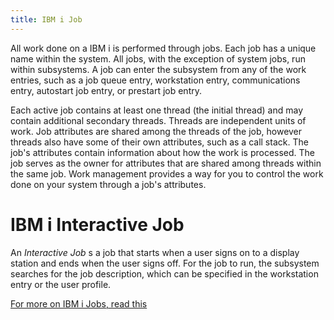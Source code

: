 ```yaml
---
title: IBM i Job
---
```


All work done on a IBM i is performed through jobs. Each job has a unique name within the system. All jobs, with the exception of system jobs, run within subsystems. A job can enter the subsystem from any of the work entries, such as a job queue entry, workstation entry, communications entry, autostart job entry, or prestart job entry.

Each active job contains at least one thread (the initial thread) and may contain additional secondary threads. Threads are independent units of work. Job attributes are shared among the threads of the job, however threads also have some of their own attributes, such as a call stack. The job's attributes contain information about how the work is processed. The job serves as the owner for attributes that are shared among threads within the same job. Work management provides a way for you to control the work done on your system through a job's attributes.

# IBM i Interactive Job

An *Interactive Job* s a job that starts when a user signs on to a display station and ends when the user signs off. For the job to run, the subsystem searches for the job description, which can be specified in the workstation entry or the user profile.

[For more on IBM i Jobs, read this](https://www.ibm.com/support/knowledgecenter/en/ssw_ibm_i_72/rzaks/rzaksjobtypeoverview.htm)